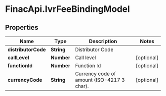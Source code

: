 # FinacApi.IvrFeeBindingModel

## Properties
Name | Type | Description | Notes
------------ | ------------- | ------------- | -------------
**distributorCode** | **String** | Distributor Code | 
**callLevel** | **Number** | Call level | [optional] 
**functionId** | **Number** | Function Id | [optional] 
**currencyCode** | **String** | Currency code of amount (ISO-4217 3 char). | [optional] 
